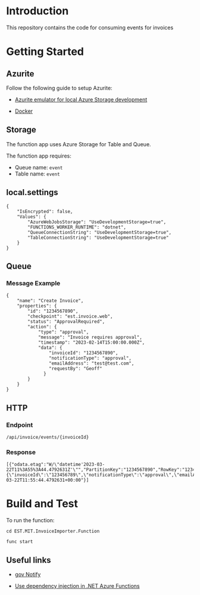 # Introduction 
This repository contains the code for consuming events for invoices

# Getting Started

## Azurite

Follow the following guide to setup Azurite:

- [Azurite emulator for local Azure Storage development](https://dev.azure.com/defragovuk/DEFRA-EST/_wiki/wikis/DEFRA-EST/7722/Azurite-emulator-for-local-Azure-Storage-development)

- [Docker](https://dev.azure.com/defragovuk/DEFRA-EST/_wiki/wikis/DEFRA-EST/9601/Azurite-with-Docker)

## Storage

The function app uses Azure Storage for Table and Queue.

The function app requires:

- Queue name: `event`
- Table name: `event`

## local.settings

```
{
    "IsEncrypted": false,
    "Values": {
        "AzureWebJobsStorage": "UseDevelopmentStorage=true",
        "FUNCTIONS_WORKER_RUNTIME": "dotnet",
        "QueueConnectionString": "UseDevelopmentStorage=true",
        "TableConnectionString": "UseDevelopmentStorage=true"
    }
}
```

## Queue

### Message Example

```
{
	"name": "Create Invoice",
	"properties": {
		"id": "1234567890",
		"checkpoint": "est.invoice.web",
		"status": "ApprovalRequired",
		"action": {
			"type": "approval",
			"message": "Invoice requires approval",
			"timestamp": "2023-02-14T15:00:00.000Z",
			"data": {
                "invoiceId": "1234567890",
                "notificationType": "approval",
                "emailAddress": "test@test.com",
                "requestBy": "Geoff"
              }
		}
	}
}
```

## HTTP

### Endpoint

`/api/invoice/events/{invoiceId}`

### Response

```
[{"odata.etag":"W/\"datetime'2023-03-22T11%3A55%3A44.4792631Z'\"","PartitionKey":"1234567890","RowKey":"1234567890_20230322115544","Data":"{\"invoiceId\":\"123456789\",\"notificationType\":\"approval\",\"emailAddress\":\"test@test.com\",\"requestBy\":\"Geoff\"}","EventType":"approval","Timestamp":"2023-03-22T11:55:44.4792631+00:00"}]
```

# Build and Test
To run the function:

`cd EST.MIT.InvoiceImporter.Function`

`func start`

## Useful links

- [gov Notify](https://www.notifications.service.gov.uk/using-notify/api-documentation)

- [Use dependency injection in .NET Azure Functions](https://learn.microsoft.com/en-us/azure/azure-functions/functions-dotnet-dependency-injection)